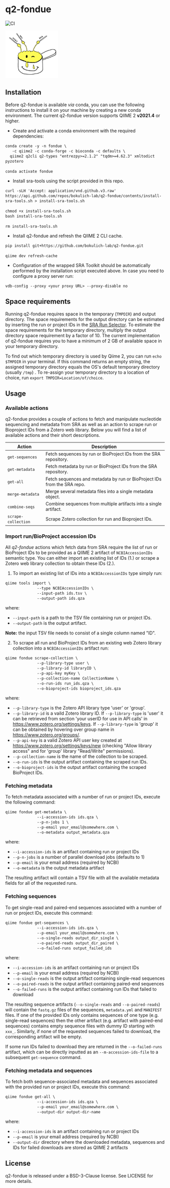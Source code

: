 # q2-fondue 
![CI](https://github.com/bokulich-lab/q2-fondue/actions/workflows/ci.yml/badge.svg)

 <p align="left"><img src="logo.png" height="150" /></p>

## Installation
Before q2-fondue is available *via* conda, you can use the following instructions to install it on your machine by creating a new conda environment. The current q2-fondue version supports QIIME 2 **v2021.4** or higher.

* Create and activate a conda environment with the required dependencies:
```shell
conda create -y -n fondue \
   -c qiime2 -c conda-forge -c bioconda -c defaults \
  qiime2 q2cli q2-types "entrezpy>=2.1.2" "tqdm>=4.62.3" xmltodict pyzotero

conda activate fondue
```
* Install sra-tools using the script provided in this repo.
```shell
curl -sLH 'Accept: application/vnd.github.v3.raw' https://api.github.com/repos/bokulich-lab/q2-fondue/contents/install-sra-tools.sh > install-sra-tools.sh

chmod +x install-sra-tools.sh
bash install-sra-tools.sh

rm install-sra-tools.sh
```
* Install q2-fondue and refresh the QIIME 2 CLI cache. 
```shell
pip install git+https://github.com/bokulich-lab/q2-fondue.git

qiime dev refresh-cache
```

* Configuration of the wrapped SRA Toolkit should be automatically performed by the installation script executed above. In case you need to configure a proxy server run:
```shell
vdb-config --proxy <your proxy URL> --proxy-disable no
```

## Space requirements
Running q2-fondue requires space in the temporary (`TMPDIR`) and output directory. The space requirements for the output directory can be estimated by inserting the run or project IDs in the [SRA Run Selector](https://www.ncbi.nlm.nih.gov/Traces/study/). To estimate the space requirements for the temporary directory, multiply the output directory space requirement by a factor of 10. The current implementation of q2-fondue requires you to have a minimum of 2 GB of available space in your temporary directory.

To find out which temporary directory is used by Qiime 2, you can run `echo $TMPDIR` in your terminal. If this command returns an empty string, the assigned temporary directory equals the OS's default temporary directory (usually `/tmp`) . To re-assign your temporary directory to a location of choice, run `export TMPDIR=Location/of/choice`. 


## Usage
### Available actions
q2-fondue provides a couple of actions to fetch and manipulate nucleotide sequencing and metadata from SRA as well as an action to scrape run or Bioproject IDs from a Zotero web library. Below you will find a list of available actions and their short descriptions.

| Action           | Description                                                              |
|------------------|--------------------------------------------------------------------------|
| `get-sequences`  | Fetch sequences by run or BioProject IDs from the SRA repository.        |
| `get-metadata`   | Fetch metadata by run or BioProject IDs from the SRA repository.         |
| `get-all`        | Fetch sequences and metadata by run or BioProject IDs from the SRA repo. |
| `merge-metadata` | Merge several metadata files into a single metadata object.              |
| `combine-seqs`   | Combine sequences from multiple artifacts into a single artifact.        |
| `scrape-collection`| Scrape Zotero collection for run and Bioproject IDs.                   |


### Import run/BioProject accession IDs
All _q2-fondue_ actions which fetch data from SRA require the list of run or BioProject IDs to 
be provided as a QIIME 2 artifact of `NCBIAccessionIDs` semantic type. You can either import an existing 
list of IDs (1.) or scrape a Zotero web library collection to obtain these IDs (2.).

1) To import an existing list of IDs into a `NCBIAccessionIDs` type simply run:

```shell
qiime tools import \
              --type NCBIAccessionIDs \
              --input-path ids.tsv \
              --output-path ids.qza
```

where:
- `--input-path` is a path to the TSV file containing run or project IDs.
- `--output-path` is the output artifact.

__Note:__ the input TSV file needs to consist of a single column named "ID".

2) To scrape all run and BioProject IDs from an existing web Zotero library collection into a `NCBIAccessionIDs`
artifact run:
```shell
qiime fondue scrape-collection \
              --p-library-type user \
              --p-library-id libraryID \
              --p-api-key myKey \
              --p-collection-name CollectionName \
              --o-run-ids run_ids.qza \
              --o-bioproject-ids bioproject_ids.qza
```
where:
- `--p-library-type` is the Zotero API library type 'user' or 'group'.
- `--p-library-id` is a vaild Zotero library ID. If `--p-library-type` is 'user' it can be retrieved from section 'your userID for use in API calls' in https://www.zotero.org/settings/keys. If `--p-library-type` is 'group' it can be obtained by hovering over group name in https://www.zotero.org/groups/.       
- `--p-api-key` is a valid Zotero API user key created at https://www.zotero.org/settings/keys/new (checking "Allow library access" and for 'group' library "Read/Write" permissions).
- `--p-collection-name` is the name of the collection to be scraped. 
- `--o-run-ids` is the output artifact containing the scraped run IDs.
- `--o-bioproject-ids` is the output artifact containing the scraped BioProject IDs.

### Fetching metadata
To fetch metadata associated with a number of run or project IDs, execute the following command:

```shell
qiime fondue get-metadata \
              --i-accession-ids ids.qza \
              --p-n-jobs 1 \
              --p-email your_email@somewhere.com \
              --o-metadata output_metadata.qza
```

where:
- `--i-accession-ids` is an artifact containing run or project IDs
- `--p-n-jobs` is a number of parallel download jobs (defaults to 1)
- `--p-email` is your email address (required by NCBI)
- `--o-metadata` is the output metadata artifact

The resulting artifact will contain a TSV file with all the available metadata fields
for all of the requested runs.

### Fetching sequences
To get single-read and paired-end sequences associated with a number of run or project IDs, execute this command:
```shell
qiime fondue get-sequences \
              --i-accession-ids ids.qza \
              --p-email your_email@somewhere.com \
              --o-single-reads output_dir_single \
              --o-paired-reads output_dir_paired \
              --o-failed-runs output_failed_ids
```

where:
- `--i-accession-ids` is an artifact containing run or project IDs
- `--p-email` is your email address (required by NCBI)
- `--o-single-reads` is the output artifact containing single-read sequences
- `--o-paired-reads` is the output artifact containing paired-end sequences
- `--o-failed-runs` is the output artifact containing run IDs that failed to download

The resulting sequence artifacts (`--o-single-reads` and `--o-paired-reads`) will contain the `fastq.gz` files of the sequences, `metadata.yml` and `MANIFEST` files. 
If one of the provided IDs only contains sequences of one type (e.g. single-read sequences) then the other artifact 
(e.g. artifact with paired-end sequences) contains empty sequence files with dummy ID starting with `xxx_`. Similarly, 
if none of the requested sequences failed to download, the corresponding artifact will be empty.

If some run IDs failed to download they are returned in the `--o-failed-runs` artifact, which can be directly inputted as an `--m-accession-ids-file` to a subsequent `get-sequence` command. 

### Fetching metadata and sequences
To fetch both sequence-associated metadata and sequences associated with the provided run or project IDs, execute this command:

```shell
qiime fondue get-all \
              --i-accession-ids ids.qza \
              --p-email your_email@somewhere.com \
              --output-dir output-dir-name
```
where:
- `--i-accession-ids` is an artifact containing run or project IDs
- `--p-email` is your email address (required by NCBI)
- `--output-dir` directory where the downloaded metadata, sequences and IDs for failed downloads are stored as QIIME 2 artifacts

## License
q2-fondue is released under a BSD-3-Clause license. See LICENSE for more details.
